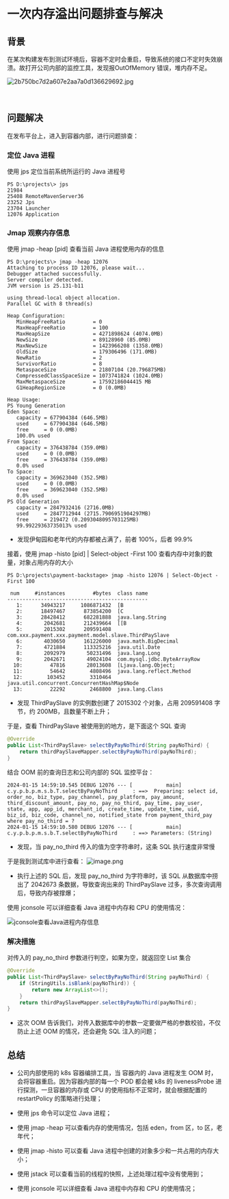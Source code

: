 # 一次内存溢出问题排查与解决



## 背景

在某次构建发布到测试环境后，容器不定时会重启，导致系统的接口不定时失效崩溃。故打开公司内部的监控工具，发现报OutOfMemory 错误，堆内存不足。

![2b750bc7d2a607e2aa7a0d136629692.jpg](https://ezreal-tuchuang-1312880100.cos.ap-guangzhou.myqcloud.com/article/1705328022689-827bf1f6-91e8-4551-bb4c-efed6ef763ac.jpeg)

​	



## 问题解决

在发布平台上，进入到容器内部，进行问题排查：



### 定位 Java 进程

使用 jps 定位当前系统所运行的 Java 进程号

```shell
PS D:\projects\> jps
21984 
25408 RemoteMavenServer36
23252 Jps
23704 Launcher
12076 Application
```



### Jmap 观察内存信息

使用 jmap -heap [pid] 查看当前 Java 进程使用内存的信息

```shell
PS D:\projects\> jmap -heap 12076 
Attaching to process ID 12076, please wait...
Debugger attached successfully.
Server compiler detected.
JVM version is 25.131-b11

using thread-local object allocation.
Parallel GC with 8 thread(s)

Heap Configuration:
   MinHeapFreeRatio         = 0
   MaxHeapFreeRatio         = 100
   MaxHeapSize              = 4271898624 (4074.0MB)
   NewSize                  = 89128960 (85.0MB)
   MaxNewSize               = 1423966208 (1358.0MB)
   OldSize                  = 179306496 (171.0MB)
   NewRatio                 = 2
   SurvivorRatio            = 8
   MetaspaceSize            = 21807104 (20.796875MB)
   CompressedClassSpaceSize = 1073741824 (1024.0MB)
   MaxMetaspaceSize         = 17592186044415 MB
   G1HeapRegionSize         = 0 (0.0MB)

Heap Usage:
PS Young Generation
Eden Space:
   capacity = 677904384 (646.5MB)
   used     = 677904384 (646.5MB)
   free     = 0 (0.0MB)
   100.0% used
From Space:
   capacity = 376438784 (359.0MB)
   used     = 0 (0.0MB)
   free     = 376438784 (359.0MB)
   0.0% used
To Space:
   capacity = 369623040 (352.5MB)
   used     = 0 (0.0MB)
   free     = 369623040 (352.5MB)
   0.0% used
PS Old Generation
   capacity = 2847932416 (2716.0MB)
   used     = 2847712944 (2715.7906951904297MB)
   free     = 219472 (0.2093048095703125MB)
   99.99229363735013% used

```

- 发现伊甸园和老年代的内存都被占满了，前者 100%，后者 99.9%



接着，使用 jmap -histo [pid] | Select-object -First 100 查看内存中对象的数量，对象占用内存的大小

```shell
PS D:\projects\payment-backstage> jmap -histo 12076 | Select-Object -First 100

 num     #instances         #bytes  class name
----------------------------------------------
   1:      34943217     1086871432  [B
   2:      18497467      873854200  [C
   3:      28428412      682281888  java.lang.String
   4:       2042681      212439664  [[B
   5:       2015302      209591408  com.xxx.payment.xxx.payment.model.slave.ThirdPaySlave
   6:       4030650      161226000  java.math.BigDecimal
   7:       4721884      113325216  java.util.Date
   8:       2092979       50231496  java.lang.Long
   9:       2042671       49024104  com.mysql.jdbc.ByteArrayRow
  10:         47816       28013608  [Ljava.lang.Object;
  11:         54642        4808496  java.lang.reflect.Method
  12:        103452        3310464  java.util.concurrent.ConcurrentHashMap$Node
  13:         22292        2468800  java.lang.Class

```

- 发现 ThirdPaySlave 的实例数创建了 2015302 个对象，占用 209591408 字节，约 200MB，且数量不断上升；



于是，查看 ThirdPaySlave 被使用到的地方，是下面这个 SQL 查询

```java
@Override
public List<ThirdPaySlave> selectByPayNoThird(String payNoThird) {
    return thirdPaySlaveMapper.selectByPayNoThird(payNoThird);
}
```



结合 OOM 前的查询日志和公司内部的 SQL 监控平台：

```shell
2024-01-15 14:59:10.545 DEBUG 12076 --- [           main] c.y.p.b.p.m.s.b.T.selectByPayNoThird     : ==>  Preparing: select id, order_no, biz_type, pay_channel, pay_platform, pay_amount, third_discount_amount, pay_no, pay_no_third, pay_time, pay_user, state, app, app_id, merchant_id, create_time, update_time, uid, biz_id, biz_code, channel_no, notified_state from payment_third_pay where pay_no_third = ?
2024-01-15 14:59:10.580 DEBUG 12076 --- [           main] c.y.p.b.p.m.s.b.T.selectByPayNoThird     : ==> Parameters: (String)
```

- 发现，当 pay_no_third 传入的值为空字符串时，这条 SQL 执行速度非常慢



于是我到测试库中进行查看：
![image.png](https://ezreal-tuchuang-1312880100.cos.ap-guangzhou.myqcloud.com/article/1705303107542-46ccb0ee-7ed0-4b32-b80c-876f36ec4431.png)

- 执行上述的 SQL 后，发现 pay_no_third 为字符串时，该 SQL 从数据库中捞出了 2042673 条数据，导致查询出来的 ThirdPaySlave 过多，多次查询调用后，导致内存被撑爆；



使用 jconsole 可以详细查看 Java 进程中内存和 CPU 的使用情况：

![jconsole查看Java进程内存信息](https://ezreal-tuchuang-1312880100.cos.ap-guangzhou.myqcloud.com/article/1705304122487-41e8afdf-cc9d-4cfc-8e3c-a81ea534200e.png)



### 解决措施

对传入的 pay_no_third 参数进行判空，如果为空，就返回空 List 集合

```java
@Override
public List<ThirdPaySlave> selectByPayNoThird(String payNoThird) {
    if (StringUtils.isBlank(payNoThird)) {
        return new ArrayList<>();
    }
    return thirdPaySlaveMapper.selectByPayNoThird(payNoThird);
}
```

- 这次 OOM 告诉我们，对传入数据库中的参数一定要做严格的参数校验，不仅防止上述 OOM 的情况，还会避免 SQL 注入的问题；





## 总结

- 公司内部使用的 k8s 容器编排工具，当 容器内的 Java 进程发生 OOM 时，会将容器重启。因为容器内部的每一个 POD 都会被 k8s 的 livenessProbe 进行探测，一旦容器的内存或 CPU 的使用指标不正常时，就会根据配置的 restartPolicy 的策略进行处理；

- 使用 jps 命令可以定位 Java 进程；

- 使用 jmap -heap 可以查看内存的使用情况，包括 eden，from 区，to 区，老年代；
- 使用 jmap -histo 可以查看 Java 进程中创建的对象多少和一共占用的内存大小；
- 使用 jstack 可以查看当前的线程的快照，上述处理过程中没有使用到；
- 使用 jconsole 可以详细查看 Java 进程中内存和 CPU 的使用情况；